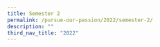 ```yaml
---
title: Semester 2
permalink: /pursue-our-passion/2022/semester-2/
description: ""
third_nav_title: "2022"
---
```

